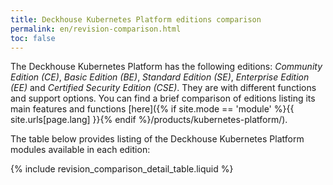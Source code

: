 ```yaml
---
title: Deckhouse Kubernetes Platform editions comparison
permalink: en/revision-comparison.html
toc: false
---
```


The Deckhouse Kubernetes Platform has the following editions: _Community Edition (CE)_, _Basic Edition (BE)_, _Standard Edition (SE)_, _Enterprise Edition (EE)_ and _Certified Security Edition (CSE)_. They are with different functions and support options. You can find a brief comparison of editions listing its main features and functions [here]({% if site.mode == 'module' %}{{ site.urls[page.lang] }}{% endif %}/products/kubernetes-platform/).

The table below provides listing of the Deckhouse Kubernetes Platform modules available in each edition:

{% include revision_comparison_detail_table.liquid %}
